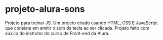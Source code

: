 # projeto-alura-sons
Projeto para treinar JS. 
Um projeto criado usando HTML, CSS E JavaScript que consiste em emitir o som da tecla ao ser clicada. Projeto feito com auxílio do instrutor do curso de Front-end da Alura.
